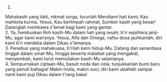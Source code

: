 1.
Mahakasih yang ilahi, nikmat sorga, turunlah
Mendiami hati kami; Kau mahkota kurnia.
Yesus, Kau berlimpah rahmat, Sumber kasih yang besar!
Datanglah membawa s'lamat bagi kami yang gentar.
<br>
2.
Ya, hembuskan Roh kasih-Mu dalam hati yang resah;
b'ri sejahtera janji-Mu, agar kami warisnya.
Yesus, Alfa dan Omega, nafsu dosa jauhkanlah;
diri kami b'ri merdeka dalam Dikau s'lamanya.
<br>
3.
Penebus yang mahakuasa, b'rilah kami hidup-Mu.
Datang dan senantiasa tinggal dalam umat-Mu,
hingga beserta malaikat yang mengabdi, menyembah,
kami turut memuliakan kasih-Mu selamanya.
<br>
4.
Sempurnakan ciptaan-Mu, basuh noda dan cela;
tunjukkanlah bumi baru yang penuh bahagia!
Makin mulia, makin suci, diri kami ubahlah
sampai nanti kami puji Dikau dalam t'rang baka!